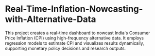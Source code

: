 # Real-Time-Inflation-Nowcasting-with-Alternative-Data
This project creates a real-time dashboard to nowcast India's Consumer Price Inflation (CPI) using high-frequency alternative data. It employs regression models to estimate CPI and visualizes results dynamically, supporting monetary policy decisions and research outputs.
